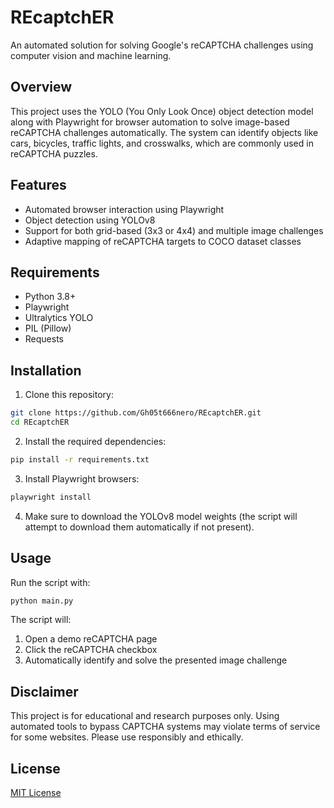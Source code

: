 # REcaptchER

An automated solution for solving Google's reCAPTCHA challenges using computer vision and machine learning.

## Overview

This project uses the YOLO (You Only Look Once) object detection model along with Playwright for browser automation to solve image-based reCAPTCHA challenges automatically. The system can identify objects like cars, bicycles, traffic lights, and crosswalks, which are commonly used in reCAPTCHA puzzles.

## Features

- Automated browser interaction using Playwright
- Object detection using YOLOv8
- Support for both grid-based (3x3 or 4x4) and multiple image challenges
- Adaptive mapping of reCAPTCHA targets to COCO dataset classes

## Requirements

- Python 3.8+
- Playwright
- Ultralytics YOLO
- PIL (Pillow)
- Requests

## Installation

1. Clone this repository:
```bash
git clone https://github.com/Gh05t666nero/REcaptchER.git
cd REcaptchER
```

2. Install the required dependencies:
```bash
pip install -r requirements.txt
```

3. Install Playwright browsers:
```bash
playwright install
```

4. Make sure to download the YOLOv8 model weights (the script will attempt to download them automatically if not present).

## Usage

Run the script with:

```bash
python main.py
```

The script will:
1. Open a demo reCAPTCHA page
2. Click the reCAPTCHA checkbox
3. Automatically identify and solve the presented image challenge

## Disclaimer

This project is for educational and research purposes only. Using automated tools to bypass CAPTCHA systems may violate terms of service for some websites. Please use responsibly and ethically.

## License

[MIT License](LICENSE)
